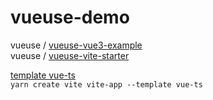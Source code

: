 # vueuse-demo

vueuse / [vueuse-vue3-example](https://github.com/vueuse/vueuse-vue3-example)  
vueuse / [vueuse-vite-starter](https://github.com/vueuse/vueuse-vite-starter)  


[template vue-ts](https://jacobhsu.github.io/vite-docs/guide/#scaffolding-your-first-vite-project)  
`yarn create vite vite-app --template vue-ts`
